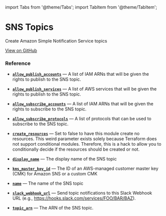import Tabs from '@theme/Tabs';
import TabItem from '@theme/TabItem';

# SNS Topics

Create Amazon Simple Notification Service topics

<a href="https://github.com/gruntwork-io/terraform-aws-service-catalog/tree/master/modules/networking/sns-topics" className="link-button">View on GitHub</a>

### Reference

<Tabs>
<TabItem value="inputs" label="Inputs" default>

<a name="allow_publish_accounts" className="snap-top"></a>

* [**`allow_publish_accounts`**](#allow_publish_accounts) &mdash; A list of IAM ARNs that will be given the rights to publish to the SNS topic.

<a name="allow_publish_services" className="snap-top"></a>

* [**`allow_publish_services`**](#allow_publish_services) &mdash; A list of AWS services that will be given the rights to publish to the SNS topic.

<a name="allow_subscribe_accounts" className="snap-top"></a>

* [**`allow_subscribe_accounts`**](#allow_subscribe_accounts) &mdash; A list of IAM ARNs that will be given the rights to subscribe to the SNS topic.

<a name="allow_subscribe_protocols" className="snap-top"></a>

* [**`allow_subscribe_protocols`**](#allow_subscribe_protocols) &mdash; A list of protocols that can be used to subscribe to the SNS topic.

<a name="create_resources" className="snap-top"></a>

* [**`create_resources`**](#create_resources) &mdash; Set to false to have this module create no resources. This weird parameter exists solely because Terraform does not support conditional modules. Therefore, this is a hack to allow you to conditionally decide if the resources should be created or not.

<a name="display_name" className="snap-top"></a>

* [**`display_name`**](#display_name) &mdash; The display name of the SNS topic

<a name="kms_master_key_id" className="snap-top"></a>

* [**`kms_master_key_id`**](#kms_master_key_id) &mdash; The ID of an AWS-managed customer master key (CMK) for Amazon SNS or a custom CMK

<a name="name" className="snap-top"></a>

* [**`name`**](#name) &mdash; The name of the SNS topic

<a name="slack_webhook_url" className="snap-top"></a>

* [**`slack_webhook_url`**](#slack_webhook_url) &mdash; Send topic notifications to this Slack Webhook URL (e.g., https://hooks.slack.com/services/FOO/BAR/BAZ).

</TabItem>
<TabItem value="outputs" label="Outputs">

<a name="topic_arn" className="snap-top"></a>

* [**`topic_arn`**](#topic_arn) &mdash; The ARN of the SNS topic.

</TabItem>
</Tabs>


<!-- ##DOCS-SOURCER-START
{"sourcePlugin":"service-catalog-api","hash":"28e5a8d03eed112176cd21eb83fad49d"}
##DOCS-SOURCER-END -->
